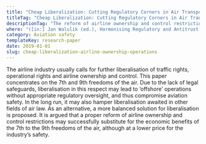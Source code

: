 ```yaml
---
title: "Cheap Liberalization: Cutting Regulatory Corners in Air Transport or Cutting One’s Own Throat?"
titleTag: "Cheap Liberalization: Cutting Regulatory Corners in Air Transport or Cutting One’s Own Throat?"
descriptionTag: "The reform of airline ownership and control restrictions may successfully substitute for the economic benefits of the 7th to the 9th freedoms of the air, although at a lower price for the aviation safety"
where: "([in:] Jan Walulik (ed.), Harmonising Regulatory and Antitrust Regimes for International Air Transport, Abingdon, New York: Routledge, 2019, pp. 157–176)"
category: Aviation safety
templateKey: research-paper
date: 2019-01-01
slug: cheap-liberalization-airline-ownership-operations
---
```


The airline industry usually calls for further liberalisation of traffic rights, operational rights and airline ownership and control. This paper concentrates on the 7th and 9th freedoms of the air. Due to the lack of legal safeguards, liberalisation in this respect may lead to ‘offshore’ operations without appropriate regulatory oversight, and thus compromise aviation safety. In the long run, it may also hamper liberalisation awaited in other fields of air law. As an alternative, a more balanced solution for liberalisation is proposed. It is argued that a proper reform of airline ownership and control restrictions may successfully substitute for the economic benefits of the 7th to the 9th freedoms of the air, although at a lower price for the industry’s safety.

